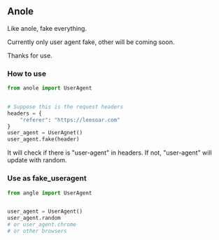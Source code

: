 ## Anole

Like anole, fake everything.

Currently only user agent fake, other will be coming soon.

Thanks for use.


### How to use
```python
from anole import UserAgent


# Suppose this is the request headers
headers = {
    "referer": "https://leesoar.com"
}
user_agent = UserAgnet()
user_agent.fake(header)
```

It will check if there is "user-agent" in headers. If not, "user-agent" will update with random.

### Use as fake_useragent
```python
from angle import UserAgent


user_agent = UserAgent()
user_agent.random
# or user_agent.chrome
# or other browsers
```
